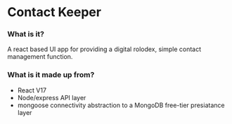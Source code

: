 # Contact Keeper

### What is it?

A react based UI app for providing a digital rolodex, simple contact management function.

### What is it made up from?

- React V17
- Node/express API layer
- mongoose connectivity abstraction to a MongoDB free-tier presiatance layer
